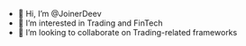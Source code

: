 - 👋 Hi, I’m @JoinerDeev
- 👀 I’m interested in Trading and FinTech
- 💞️ I’m looking to collaborate on Trading-related frameworks

<!---
JoinerDeev/JoinerDeev is a ✨ special ✨ repository because its `README.md` (this file) appears on your GitHub profile.
You can click the Preview link to take a look at your changes.
--->
